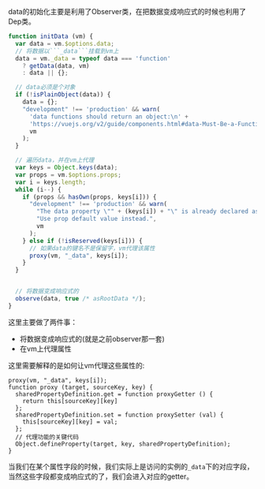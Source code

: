 data的初始化主要是利用了Observer类，在把数据变成响应式的时候也利用了Dep类。

```javascript
function initData (vm) {
  var data = vm.$options.data;
  // 将数据以```_data```挂载到vm上
  data = vm._data = typeof data === 'function'
    ? getData(data, vm)
    : data || {};

  // data必须是个对象
  if (!isPlainObject(data)) {
    data = {};
    "development" !== 'production' && warn(
      'data functions should return an object:\n' +
      'https://vuejs.org/v2/guide/components.html#data-Must-Be-a-Function',
      vm
    );
  }

  // 遍历data，并在vm上代理
  var keys = Object.keys(data);
  var props = vm.$options.props;
  var i = keys.length;
  while (i--) {
    if (props && hasOwn(props, keys[i])) {
      "development" !== 'production' && warn(
        "The data property \"" + (keys[i]) + "\" is already declared as a prop. " +
        "Use prop default value instead.",
        vm
      );
    } else if (!isReserved(keys[i])) {
      // 如果data的键名不是保留字，vm代理该属性
      proxy(vm, "_data", keys[i]);
    }
  }


  // 将数据变成响应式的
  observe(data, true /* asRootData */);
}
```

这里主要做了两件事：

* 将数据变成响应式的(就是之前observer那一套)
* 在vm上代理属性

这里需要解释的是如何让vm代理这些属性的:

```javasccript
proxy(vm, "_data", keys[i]);
function proxy (target, sourceKey, key) {
  sharedPropertyDefinition.get = function proxyGetter () {
    return this[sourceKey][key]
  };
  sharedPropertyDefinition.set = function proxySetter (val) {
    this[sourceKey][key] = val;
  };
  // 代理功能的关键代码
  Object.defineProperty(target, key, sharedPropertyDefinition);
}
```

当我们在某个属性字段的时候，我们实际上是访问的实例的```_data```下的对应字段，当然这些字段都变成响应式的了，我们会进入对应的getter。